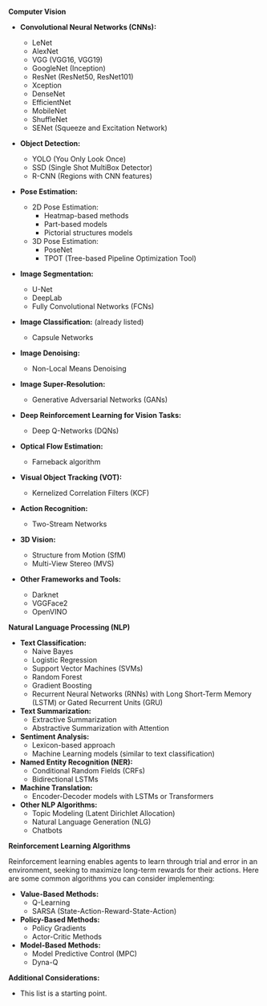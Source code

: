 **Computer Vision**

* **Convolutional Neural Networks (CNNs):**
  * LeNet
  * AlexNet
  * VGG (VGG16, VGG19)
  * GoogleNet (Inception)
  * ResNet (ResNet50, ResNet101)
  * Xception
  * DenseNet
  * EfficientNet
  * MobileNet
  * ShuffleNet
  * SENet (Squeeze and Excitation Network)

* **Object Detection:**
  * YOLO (You Only Look Once)
  * SSD (Single Shot MultiBox Detector)
  * R-CNN (Regions with CNN features)

* **Pose Estimation:**
  * 2D Pose Estimation:
    * Heatmap-based methods
    * Part-based models
    * Pictorial structures models
  * 3D Pose Estimation:
    * PoseNet
    * TPOT (Tree-based Pipeline Optimization Tool)

* **Image Segmentation:**
  * U-Net
  * DeepLab
  * Fully Convolutional Networks (FCNs)

* **Image Classification:** (already listed)
  * Capsule Networks

* **Image Denoising:**
  * Non-Local Means Denoising

* **Image Super-Resolution:**
  * Generative Adversarial Networks (GANs)

* **Deep Reinforcement Learning for Vision Tasks:**
  * Deep Q-Networks (DQNs)

* **Optical Flow Estimation:**
  * Farneback algorithm

* **Visual Object Tracking (VOT):**
  * Kernelized Correlation Filters (KCF)

* **Action Recognition:**
  * Two-Stream Networks

* **3D Vision:**
  * Structure from Motion (SfM)
  * Multi-View Stereo (MVS)

* **Other Frameworks and Tools:**
  * Darknet
  * VGGFace2
  * OpenVINO

**Natural Language Processing (NLP)**

* **Text Classification:**
    * Naive Bayes
    * Logistic Regression
    * Support Vector Machines (SVMs)
    * Random Forest
    * Gradient Boosting
    * Recurrent Neural Networks (RNNs) with Long Short-Term Memory (LSTM) or Gated Recurrent Units (GRU)
* **Text Summarization:**
    * Extractive Summarization
    * Abstractive Summarization with Attention
* **Sentiment Analysis:**
    * Lexicon-based approach
    * Machine Learning models (similar to text classification)
* **Named Entity Recognition (NER):**
    * Conditional Random Fields (CRFs)
    * Bidirectional LSTMs
* **Machine Translation:**
    * Encoder-Decoder models with LSTMs or Transformers
* **Other NLP Algorithms:**
    * Topic Modeling (Latent Dirichlet Allocation)
    * Natural Language Generation (NLG)
    * Chatbots

**Reinforcement Learning Algorithms**

Reinforcement learning enables agents to learn through trial and error in an environment, seeking to maximize long-term rewards for their actions. Here are some common algorithms you can consider implementing:

* **Value-Based Methods:**
    * Q-Learning
    * SARSA (State-Action-Reward-State-Action)
* **Policy-Based Methods:**
    * Policy Gradients
    * Actor-Critic Methods
* **Model-Based Methods:**
    * Model Predictive Control (MPC)
    * Dyna-Q

**Additional Considerations:**

* This list is a starting point.
